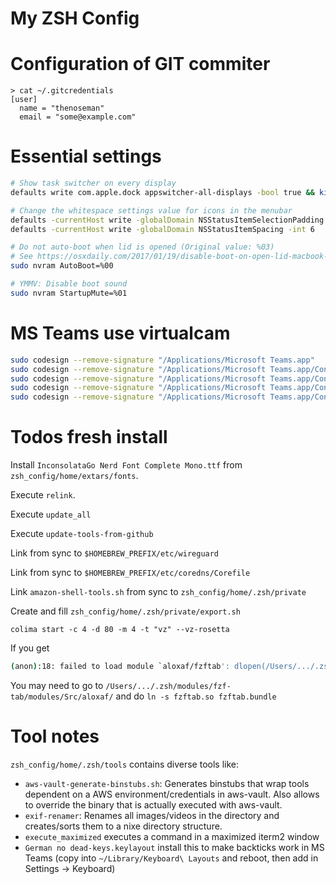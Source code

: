 # My ZSH Config

# Configuration of GIT commiter
```
> cat ~/.gitcredentials
[user]
  name = "thenoseman"
  email = "some@example.com"
```



# Essential settings

```bash
# Show task switcher on every display
defaults write com.apple.dock appswitcher-all-displays -bool true && killall Dock

# Change the whitespace settings value for icons in the menubar
defaults -currentHost write -globalDomain NSStatusItemSelectionPadding -int 6
defaults -currentHost write -globalDomain NSStatusItemSpacing -int 6

# Do not auto-boot when lid is opened (Original value: %03)
# See https://osxdaily.com/2017/01/19/disable-boot-on-open-lid-macbook-pro/
sudo nvram AutoBoot=%00

# YMMV: Disable boot sound
sudo nvram StartupMute=%01
```



# MS Teams use virtualcam

```bash
sudo codesign --remove-signature "/Applications/Microsoft Teams.app"
sudo codesign --remove-signature "/Applications/Microsoft Teams.app/Contents/Frameworks/Microsoft Teams Helper.app"
sudo codesign --remove-signature "/Applications/Microsoft Teams.app/Contents/Frameworks/Microsoft Teams Helper (GPU).app"
sudo codesign --remove-signature "/Applications/Microsoft Teams.app/Contents/Frameworks/Microsoft Teams Helper (Renderer).app"
sudo codesign --remove-signature "/Applications/Microsoft Teams.app/Contents/Frameworks/Microsoft Teams Helper (Plugin).app"
```

# Todos fresh install
Install `InconsolataGo Nerd Font Complete Mono.ttf` from `zsh_config/home/extars/fonts`.

Execute `relink`.

Execute `update_all`

Execute `update-tools-from-github`

Link from sync to `$HOMEBREW_PREFIX/etc/wireguard`

Link from sync to `$HOMEBREW_PREFIX/etc/coredns/Corefile`

Link `amazon-shell-tools.sh` from sync to `zsh_config/home/.zsh/private`

Create and fill `zsh_config/home/.zsh/private/export.sh`

`colima start -c 4 -d 80 -m 4 -t "vz" --vz-rosetta`

If you get 

```bash
(anon):18: failed to load module `aloxaf/fzftab': dlopen(/Users/.../.zsh/modules/fzf-tab/modules/Src/aloxaf/fzftab.bundle, 0x0009):
```

You may need to go to `/Users/.../.zsh/modules/fzf-tab/modules/Src/aloxaf/` and do `ln -s fzftab.so fzftab.bundle`

# Tool notes

`zsh_config/home/.zsh/tools` contains diverse tools like:

- `aws-vault-generate-binstubs.sh`: Generates binstubs that wrap tools dependent on a AWS environment/credentials in aws-vault. Also allows to override the binary that is actually executed with aws-vault.
- `exif-renamer`: Renames all images/videos in the directory and creates/sorts them to a nixe directory structure.
- `execute_maximized` executes a command in a maximized iterm2 window
- `German no dead-keys.keylayout` install this to make backticks work in MS Teams (copy into `~/Library/Keyboard\ Layouts` and reboot, then add in Settings -> Keyboard) 
